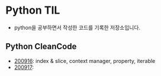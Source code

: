 # Python TIL
- python을 공부하면서 작성한 코드를 기록한 저장소입니다.

## Python CleanCode
- [200916](https://github.com/navill/Python_TIL/tree/master/200916): index & slice, context manager, property, iterable
- [200917](https://github.com/navill/Python_TIL/tree/master/200917): 

